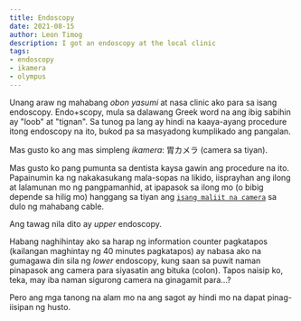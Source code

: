```yaml
---
title: Endoscopy
date: 2021-08-15
author: Leon Timog
description: I got an endoscopy at the local clinic
tags:
- endoscopy
- ikamera
- olympus
---
```

Unang araw ng mahabang *obon yasumi* at nasa clinic ako para sa isang endoscopy. Endo+scopy, mula sa dalawang Greek word na ang ibig sabihin ay "loob" at "tignan". Sa tunog pa lang ay hindi na kaaya-ayang procedure itong endoscopy na ito, bukod pa sa masyadong kumplikado ang pangalan.

Mas gusto ko ang mas simpleng *ikamera*: 胃カメラ (camera sa tiyan).

Mas gusto ko pang pumunta sa dentista kaysa gawin ang procedure na ito. Papainumin ka ng nakakasukang mala-sopas na likido, iisprayhan ang ilong at lalamunan mo ng pangpamanhid, at ipapasok sa ilong mo (o bibig depende sa hilig mo) hanggang sa tiyan ang [`isang maliit na camera`](/endoscopy/olympus-endoscopy-apparatus-ikamera.jpg "Olympus endoscopy apparatus") sa dulo ng mahabang cable.

Ang tawag nila dito ay *upper* endoscopy.

Habang naghihintay ako sa harap ng information counter pagkatapos (kailangan maghintay ng 40 minutes pagkatapos) ay nabasa ako na gumagawa din sila ng *lower* endoscopy, kung saan sa puwit naman pinapasok ang camera para siyasatin ang bituka (colon). Tapos naisip ko, teka, may iba naman sigurong camera na ginagamit para...?

Pero ang mga tanong na alam mo na ang sagot ay hindi mo na dapat pinag-iisipan ng husto.
